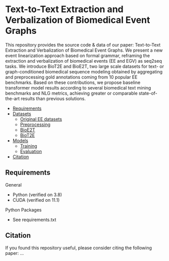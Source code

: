 # Text-to-Text Extraction and Verbalization of Biomedical Event Graphs

This repository provides the source code & data of our paper: Text-to-Text Extraction and Verbalization of Biomedical Event Graphs.
We present a new event linearization approach based on formal grammar, reframing the extraction and verbalization of biomedical events (EE and EGV) as seq2seq tasks.
We introduce BioT2E and BioE2T, two large scale datasets for text- or graph-conditioned biomedical sequence modeling obtained by aggregating and preprocessing gold annotations coming from 10 popular EE benchmarks.
Based on these contributions, we propose baseline transformer model results according to several biomedical text mining benchmarks and NLG metrics, achieving greater or comparable state-of-the-art results than previous solutions.

* [Requirements](#Requirements)
* [Datasets](#Datasets)
  * [Original EE datasets](#Original-EE-datasets)
  * [Preprocessing](#Preprocessing)
  * [BioE2T](#BioE2T)
  * [BioT2E](#BioT2E)
* [Models](#Models)
  * [Training](#Training)
  * [Evaluation](#Evaluation)
* [Citation](#Citation)

## Requirements

General
- Python (verified on 3.8)
- CUDA (verified on 11.1)

Python Packages
- See requirements.txt

## Citation

If you found this repository useful, please consider citing the following paper:
...
